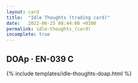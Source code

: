 ```yaml
---
layout: card
title:  "Idle Thoughts (trading card)"
date:   2022-06-25 08:44:00 +0100
permalink: idle-thoughts_(card)
incomplete: true
---
```


## DOAp &middot; EN-039 C

{% include templates/idle-thoughts-doap.html %}